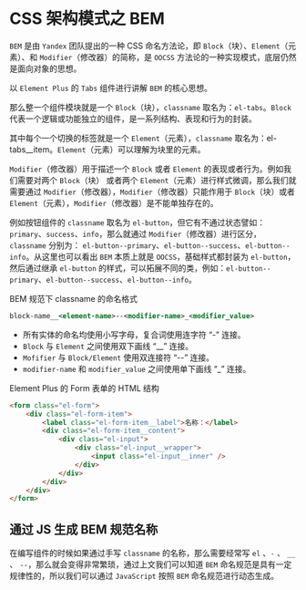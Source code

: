 # CSS 架构模式之 BEM

`BEM` 是由 `Yandex` 团队提出的一种 CSS 命名方法论，即 `Block`（块）、`Element`（元素）、和 `Modifier`（修改器）的简称，是 `OOCSS` 方法论的一种实现模式，底层仍然是面向对象的思想。

以 `Element Plus` 的 `Tabs` 组件进行讲解 `BEM` 的核心思想。

那么整一个组件模块就是一个 `Block`（块），`classname` 取名为：`el-tabs`。`Block` 代表一个逻辑或功能独立的组件，是一系列结构、表现和行为的封装。

其中每个一个切换的标签就是一个 `Element`（元素），`classname` 取名为：el-tabs__item。`Element`（元素）可以理解为块里的元素。

`Modifier`（修改器）用于描述一个 `Block` 或者 `Element` 的表现或者行为。例如我们需要对两个 `Block`（块） 或者两个 `Element`（元素）进行样式微调，那么我们就需要通过 `Modifier`（修改器），`Modifier`（修改器）只能作用于 `Block`（块）或者 `Element`（元素），`Modifier`（修改器）是不能单独存在的。

例如按钮组件的 `classname` 取名为 `el-button`，但它有不通过状态譬如：`primary`、`success`、`info`，那么就通过 `Modifier`（修改器）进行区分，`classname` 分别为： `el-button--primary`、`el-button--success`、`el-button--info`。从这里也可以看出 `BEM` 本质上就是 `OOCSS`，基础样式都封装为 `el-button`，然后通过继承 `el-button` 的样式，可以拓展不同的类，例如：`el-button--primary`、`el-button--success`、`el-button--info`。

BEM 规范下 classname 的命名格式

```xml
block-name__<element-name>--<modifier-name>_<modifier_value>
```

- 所有实体的命名均使用小写字母，复合词使用连字符 “-” 连接。
- `Block` 与 `Element` 之间使用双下画线 “__” 连接。
- `Mofifier` 与 `Block/Element` 使用双连接符 “--” 连接。
- `modifier-name` 和 `modifier_value` 之间使用单下画线 “_” 连接。

Element Plus 的 Form 表单的 HTML 结构

```html
<form class="el-form">
    <div class="el-form-item">
        <label class="el-form-item__label">名称：</label>
        <div class="el-form-item__content">
            <div class="el-input">
                <div class="el-input__wrapper">
                    <input class="el-input__inner" />
                </div>
            </div>
        </div>
    </div>
</form>
```

## 通过 JS 生成 BEM 规范名称

在编写组件的时候如果通过手写 `classname` 的名称，那么需要经常写 `el` 、`-` 、 `__` 、 `--`，那么就会变得非常繁琐，通过上文我们可以知道 `BEM` 命名规范是具有一定规律性的，所以我们可以通过 `JavaScript` 按照 `BEM` 命名规范进行动态生成。
